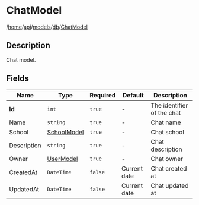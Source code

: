 # ChatModel

/[home](/README.md)/[api](/docs/api/README.md)/[models](/docs/api/README.md#models)/[db](/docs/api/README.md#database-models)/[ChatModel](/docs/api/models/db/Chat.md)

## Description

Chat model.

## Fields

| Name | Type | Required | Default | Description |
| ---- | ---- | -------- | ------- | ----------- |
| __Id__ | `int` | `true` | - | The identifier of the chat |
| Name | `string` | `true` | - | Chat name |
| School | [SchoolModel](School.md) | `true` | - | Chat school |
| Description | `string` | `true` | - | Chat description |
| Owner | [UserModel](User.md) | `true` | - | Chat owner |
| CreatedAt | `DateTime` | `false` | Current date | Chat created at |
| UpdatedAt | `DateTime` | `false` | Current date | Chat updated at |
